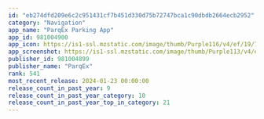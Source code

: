 ```yaml
---
id: "eb274dfd209e6c2c951431cf7b451d330d75b72747bca1c90dbdb2664ecb2952"
category: "Navigation"
app_name: "ParqEx Parking App"
app_id: 981004900
app_icon: https://is1-ssl.mzstatic.com/image/thumb/Purple116/v4/ef/19/78/ef197827-d27f-6678-6c55-9638143ece63/AppIcon-0-0-1x_U007emarketing-0-0-0-10-0-0-sRGB-0-0-0-GLES2_U002c0-512MB-85-220-0-0.png/1024x1024bb.png
app_screenshot: https://is1-ssl.mzstatic.com/image/thumb/Purple113/v4/ef/b1/6d/efb16de4-e32c-3c09-7707-f3b79e3ba90b/mzl.cncofyuu.png/1242x2688bb.png
publisher_id: 981004899
publisher_name: "ParqEx"
rank: 541
most_recent_release: 2024-01-23 00:00:00
release_count_in_past_year: 9
release_count_in_past_year_category: 10
release_count_in_past_year_top_in_category: 21
---
```

